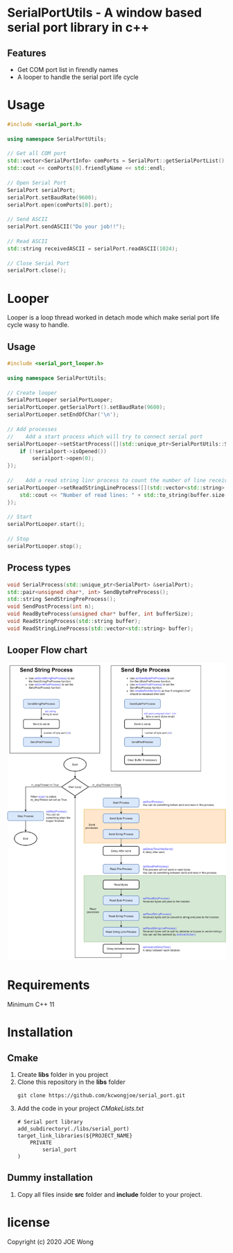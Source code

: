 # SerialPortUtils - A window based serial port library in c++

## Features
* Get COM port list in firendly names
* A looper to handle the serial port life cycle

# Usage

```cpp
#include <serial_port.h>

using namespace SerialPortUtils;

// Get all COM port
std::vector<SerialPortInfo> comPorts = SerialPort::getSerialPortList();
std::cout << comPorts[0].friendlyName << std::endl;

// Open Serial Port
SerialPort serialPort;
serialPort.setBaudRate(9600);
serialPort.open(comPorts[0].port);

// Send ASCII
serialPort.sendASCII("Do your job!!");

// Read ASCII
std::string receivedASCII = serialPort.readASCII(1024);

// Close Serial Port
serialPort.close();
```

# Looper

Looper is a loop thread worked in detach mode which make serial port life cycle wasy to handle.

## Usage

```cpp
#include <serial_port_looper.h>

using namespace SerialPortUtils;

// Create looper
SerialPortLooper serialPortLooper;
serialPortLooper.getSerialPort().setBaudRate(9600);
serialPortLooper.setEndOfChar('\n');

// Add processes
//    Add a start process which will try to connect serial port
serialPortLooper->setStartProcess([](std::unique_ptr<SerialPortUtils::SerialPort> &serialport) {
    if (!serialport->isOpened())
        serialport->open(0);
});

//    Add a read string linr process to count the number of line received.
serialPortLooper->setReadStringLineProcess([](std::vector<std::string> buffer) {
    std::cout << "Number of read lines: " + std::to_string(buffer.size()) << std::endl;
});

// Start
serialPortLooper.start();

// Stop
serialPortLooper.stop();
```

## Process types

```cpp
void SerialProcess(std::unique_ptr<SerialPort> &serialPort);
std::pair<unsigned char*, int> SendBytePreProcess();
std::string SendStringPreProcess();
void SendPostProcess(int n);
void ReadByteProcess(unsigned char* buffer, int bufferSize);
void ReadStringProcess(std::string buffer);
void ReadStringLineProcess(std::vector<std::string> buffer);
```

## Looper Flow chart
![Looper](doc\looper.png)

# Requirements

Minimum C++ 11

# Installation

## Cmake

1. Create **libs** folder in you project
2. Clone this repository in the **libs** folder
   ```
   git clone https://github.com/kcwongjoe/serial_port.git
   ```
3. Add the code in your project *CMakeLists.txt*
   ```
   # Serial port library
   add_subdirectory(./libs/serial_port)
   target_link_libraries(${PROJECT_NAME}
       PRIVATE
           serial_port
   )
   ```
## Dummy installation
1. Copy all files inside **src** folder and **include** folder to your project.

# license
Copyright (c) 2020 JOE Wong